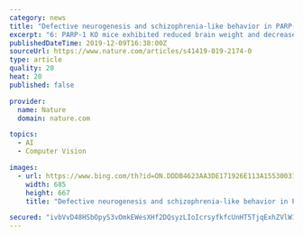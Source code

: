 ```yaml
---
category: news
title: "Defective neurogenesis and schizophrenia-like behavior in PARP-1-deficient mice"
excerpt: "6: PARP-1 KO mice exhibited reduced brain weight and decreased proliferation of adult NSCs. For testing the cognitive capability of PARP-1 KO mice, Y-maze spontaneous alternation and novel object recognition tests were performed. PARP-1 KO mice exhibited impaired long-term recognition memory in addition to impaired spatial working memory."
publishedDateTime: 2019-12-09T16:38:00Z
sourceUrl: https://www.nature.com/articles/s41419-019-2174-0
type: article
quality: 20
heat: 20
published: false

provider:
  name: Nature
  domain: nature.com

topics:
  - AI
  - Computer Vision

images:
  - url: https://www.bing.com/th?id=ON.DDDB4623AA3DE171926E113A15530037
    width: 685
    height: 667
    title: "Defective neurogenesis and schizophrenia-like behavior in PARP-1-deficient mice"

secured: "ivbVvD48HSbOpyS3vOmkEWesXHf2DQsyzLIoIcrsyfkfcUnHT5TjqExhZVlW1x8BvALG/OkzV/IbObeThs002k8EvgN5cCXeiwa/I4ySDbXsvLI3AEKWpJ1SfBqv3ttBxMWqUHaW3VHJGpp4GDldBRC2sxU6naXhQW+Lra5CMtPwD/OAaqhOHKMF639OZbHFlbWQjMyl7uZ0sLthXSDzbyWFRgimSfKC65HgZgFZhUvtCbKGoZCBZWEaLmy0HQwWbcJA0z1wYYt3iBsBdokpBw==;wi9bs2vue88koygu+xEFkg=="
---
```


